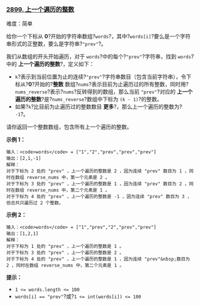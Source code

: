 ### [2899\. 上一个遍历的整数](https://leetcode.cn/problems/last-visited-integers/)

难度：简单

给你一个下标从 **0**?开始的字符串数组?`words`?，其中?`words[i]`?要么是一个字符串形式的正整数，要么是字符串?`"prev"`?。

我们从数组的开头开始遍历，对于 `words`?中的每个?`"prev"`?字符串，找到 `words`?中的 **上一个遍历的整数**?，定义如下：

- `k`?表示到当前位置为止的连续?`"prev"`?字符串数目（包含当前字符串），令下标从?**0**?开始的?**整数** 数组?`nums`?表示目前为止遍历过的所有整数，同时用?`nums_reverse`?表示?`nums`?反转得到的数组，那么当前 `"prev"`?对应的 **上一个遍历的整数**?是?`nums_reverse`?数组中下标为 `(k - 1)`?的整数。
- 如果?`k`?比目前为止遍历过的整数数目 **更多**?，那么上一个遍历的整数为?`-1`?。

请你返回一个整数数组，包含所有上一个遍历的整数。

**示例 1：**

```
输入：<code>words</code> = ["1","2","prev","prev","prev"]
输出：[2,1,-1]
解释：
对于下标为 2 处的 "prev" ，上一个遍历的整数是 2 ，因为连续 "prev" 数目为 1 ，同时在数组 reverse_nums 中，第一个元素是 2 。
对于下标为 3 处的 "prev" ，上一个遍历的整数是 1 ，因为连续 "prev" 数目为 2 ，同时在数组 reverse_nums 中，第二个元素是 1 。
对于下标为 4 处的 "prev" ，上一个遍历的整数是 -1 ，因为连续 "prev" 数目为 3 ，但总共只遍历过 2 个整数。
```

**示例 2：**

```
输入：<code>words</code> = ["1","prev","2","prev","prev"]
输出：[1,2,1]
解释：
对于下标为 1 处的 "prev" ，上一个遍历的整数是 1 。
对于下标为 3 处的 "prev" ，上一个遍历的整数是 2 。
对于下标为 4 处的 "prev" ，上一个遍历的整数是 1 ，因为连续 "prev"&nbsp;数目为 2 ，同时在数组 reverse_nums 中，第二个元素是 1 。
```

**提示：**

- `1 <= words.length <= 100`
- `words[i] == "prev"`?或?`1 <= int(words[i]) <= 100`
